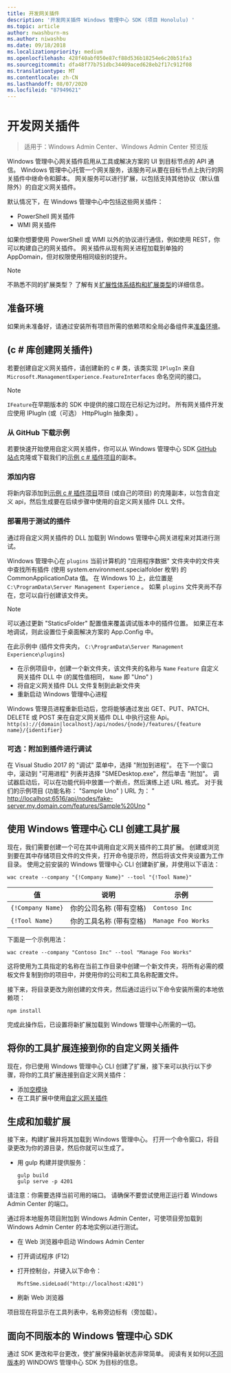 ```yaml
---
title: 开发网关插件
description: '开发网关插件 Windows 管理中心 SDK (项目 Honolulu) '
ms.topic: article
author: nwashburn-ms
ms.author: niwashbu
ms.date: 09/18/2018
ms.localizationpriority: medium
ms.openlocfilehash: 428f40abf050e87cf88d536b18254e6c20b51fa3
ms.sourcegitcommit: dfa48f77b751dbc34409aced628eb2f17c912f08
ms.translationtype: MT
ms.contentlocale: zh-CN
ms.lasthandoff: 08/07/2020
ms.locfileid: "87949621"
---
```

# <a name="develop-a-gateway-plugin"></a>开发网关插件

>适用于：Windows Admin Center、Windows Admin Center 预览版

Windows 管理中心网关插件启用从工具或解决方案的 UI 到目标节点的 API 通信。  Windows 管理中心托管一个网关服务，该服务可从要在目标节点上执行的网关插件中继命令和脚本。 网关服务可以进行扩展，以包括支持其他协议（默认值除外）的自定义网关插件。

默认情况下，在 Windows 管理中心中包括这些网关插件：

* PowerShell 网关插件
* WMI 网关插件

如果你想要使用 PowerShell 或 WMI 以外的协议进行通信，例如使用 REST，你可以构建自己的网关插件。  网关插件从现有网关进程加载到单独的 AppDomain，但对权限使用相同级别的提升。

> [!NOTE]
> 不熟悉不同的扩展类型？ 了解有关[扩展性体系结构和扩展类型](understand-extensions.md)的详细信息。

## <a name="prepare-your-environment"></a>准备环境

如果尚未准备好，请通过安装所有项目所需的依赖项和全局必备组件来[准备环境](prepare-development-environment.md)。

## <a name="create-a-gateway-plugin-c-library"></a> (c # 库创建网关插件) 

若要创建自定义网关插件，请创建新的 c # 类，该类实现 ```IPlugIn``` 来自 ```Microsoft.ManagementExperience.FeatureInterfaces``` 命名空间的接口。

> [!NOTE]
> ```IFeature```在早期版本的 SDK 中提供的接口现在已标记为过时。  所有网关插件开发应使用 IPlugIn (或（可选） HttpPlugIn 抽象类) 。

### <a name="download-sample-from-github"></a>从 GitHub 下载示例

若要快速开始使用自定义网关插件，你可以从 Windows 管理中心 SDK [GitHub 站点](https://aka.ms/wacsdk)克隆或下载我们的[示例 c # 插件项目](https://github.com/Microsoft/windows-admin-center-sdk/tree/master/GatewayPluginExample/Plugin)的副本。

### <a name="add-content"></a>添加内容

将新内容添加到[示例 c # 插件项目](https://github.com/Microsoft/windows-admin-center-sdk/tree/master/GatewayPluginExample/Plugin)项目 (或自己的项目) 的克隆副本，以包含自定义 api，然后生成要在后续步骤中使用的自定义网关插件 DLL 文件。

### <a name="deploy-plugin-for-testing"></a>部署用于测试的插件

通过将自定义网关插件的 DLL 加载到 Windows 管理中心网关进程来对其进行测试。

Windows 管理中心在 ```plugins``` 当前计算机的 "应用程序数据" 文件夹中的文件夹中查找所有插件 (使用 system.environment.specialfolder 枚举) 的 CommonApplicationData 值。 在 Windows 10 上，此位置是 ```C:\ProgramData\Server Management Experience``` 。  如果 ```plugins``` 文件夹尚不存在，您可以自行创建该文件夹。

> [!NOTE]
> 可以通过更新 "StaticsFolder" 配置值来覆盖调试版本中的插件位置。 如果正在本地调试，则此设置位于桌面解决方案的 App.Config 中。

在此示例中 (插件文件夹内， ```C:\ProgramData\Server Management Experience\plugins```) 

* 在示例项目中，创建一个新文件夹，该文件夹的名称与 ```Name``` ```Feature``` 自定义网关插件 DLL 中 (的属性值相同， ```Name``` 即 "Uno" ) 
* 将自定义网关插件 DLL 文件复制到此新文件夹
* 重新启动 Windows 管理中心进程

Windows 管理员进程重新启动后，您将能够通过发出 GET、PUT、PATCH、DELETE 或 POST 来在自定义网关插件 DLL 中执行这些 Api。```http(s)://{domain|localhost}/api/nodes/{node}/features/{feature name}/{identifier}```

### <a name="optional-attach-to-plugin-for-debugging"></a>可选：附加到插件进行调试

在 Visual Studio 2017 的 "调试" 菜单中，选择 "附加到进程"。 在下一个窗口中，滚动到 "可用进程" 列表并选择 "SMEDesktop.exe"，然后单击 "附加"。 调试器启动后，可以在功能代码中放置一个断点，然后演练上述 URL 格式。 对于我们的示例项目 (功能名称： "Sample Uno" ) URL 为： " <http://localhost:6516/api/nodes/fake-server.my.domain.com/features/Sample%20Uno> "

## <a name="create-a-tool-extension-with-the-windows-admin-center-cli"></a>使用 Windows 管理中心 CLI 创建工具扩展 ##

现在，我们需要创建一个可在其中调用自定义网关插件的工具扩展。  创建或浏览到要在其中存储项目文件的文件夹，打开命令提示符，然后将该文件夹设置为工作目录。  使用之前安装的 Windows 管理中心 CLI 创建新扩展，并使用以下语法：

```
wac create --company "{!Company Name}" --tool "{!Tool Name}"
```

| 值 | 说明 | 示例 |
| ----- | ----------- | ------- |
| ```{!Company Name}``` | 你的公司名称 (带有空格)  | ```Contoso Inc``` |
| ```{!Tool Name}``` | 你的工具名称 (带有空格)  | ```Manage Foo Works``` |

下面是一个示例用法：

```
wac create --company "Contoso Inc" --tool "Manage Foo Works"
```

这将使用为工具指定的名称在当前工作目录中创建一个新文件夹，将所有必需的模板文件复制到你的项目中，并使用你的公司和工具名称配置文件。

接下来，将目录更改为刚创建的文件夹，然后通过运行以下命令安装所需的本地依赖项：

```
npm install
```

完成此操作后，已设置将新扩展加载到 Windows 管理中心所需的一切。

## <a name="connect-your-tool-extension-to-your-custom-gateway-plugin"></a>将你的工具扩展连接到你的自定义网关插件

现在，你已使用 Windows 管理中心 CLI 创建了扩展，接下来可以执行以下步骤，将你的工具扩展连接到自定义网关插件：

- 添加[空模块](guides/add-module.md)
- 在工具扩展中使用[自定义网关插件](guides/use-custom-gateway-plugin.md)

## <a name="build-and-side-load-your-extension"></a>生成和加载扩展

接下来，构建扩展并将其加载到 Windows 管理中心。  打开一个命令窗口，将目录更改为你的源目录，然后你就可以生成了。

* 用 gulp 构建并提供服务：

    ```
    gulp build
    gulp serve -p 4201
    ```

请注意：你需要选择当前可用的端口。 请确保不要尝试使用正运行着 Windows Admin Center 的端口。

通过将本地服务项目附加到 Windows Admin Center，可使项目旁加载到 Windows Admin Center 的本地实例以进行测试。

* 在 Web 浏览器中启动 Windows Admin Center
* 打开调试程序 (F12)
* 打开控制台，并键入以下命令：

    ```
    MsftSme.sideLoad("http://localhost:4201")
    ```

*   刷新 Web 浏览器

项目现在将显示在工具列表中，名称旁边标有（旁加载）。

## <a name="target-a-different-version-of-the-windows-admin-center-sdk"></a>面向不同版本的 Windows 管理中心 SDK

通过 SDK 更改和平台更改，使扩展保持最新状态非常简单。  阅读有关如何以[不同版本](target-sdk-version.md)的 WINDOWS 管理中心 SDK 为目标的信息。